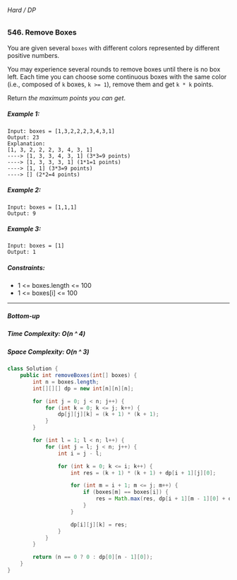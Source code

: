 ###### Hard / DP

### 546. Remove Boxes

You are given several `boxes` with different colors represented by different positive numbers.

You may experience several rounds to remove boxes until there is no box left. Each time you can choose some continuous boxes with the same color (i.e., composed of `k` boxes, `k >= 1`), remove them and get `k * k` points.

Return _the maximum points you can get_.

 

##### Example 1:
```
Input: boxes = [1,3,2,2,2,3,4,3,1]
Output: 23
Explanation:
[1, 3, 2, 2, 2, 3, 4, 3, 1] 
----> [1, 3, 3, 4, 3, 1] (3*3=9 points) 
----> [1, 3, 3, 3, 1] (1*1=1 points) 
----> [1, 1] (3*3=9 points) 
----> [] (2*2=4 points)
```
##### Example 2:
```
Input: boxes = [1,1,1]
Output: 9
```
##### Example 3:
```
Input: boxes = [1]
Output: 1
``` 

##### Constraints:

- 1 <= boxes.length <= 100
- 1 <= boxes[i] <= 100

***

##### Bottom-up

##### Time Complexity: O(n ^ 4)
##### Space Complexity: O(n ^ 3)

```java
class Solution {
    public int removeBoxes(int[] boxes) {
        int n = boxes.length;
        int[][][] dp = new int[n][n][n];

        for (int j = 0; j < n; j++) {
            for (int k = 0; k <= j; k++) {
                dp[j][j][k] = (k + 1) * (k + 1);
            }
        }

        for (int l = 1; l < n; l++) {
            for (int j = l; j < n; j++) {
                int i = j - l;

                for (int k = 0; k <= i; k++) {
                    int res = (k + 1) * (k + 1) + dp[i + 1][j][0];

                    for (int m = i + 1; m <= j; m++) {
                        if (boxes[m] == boxes[i]) {
                            res = Math.max(res, dp[i + 1][m - 1][0] + dp[m][j][k + 1]);
                        }
                    }

                    dp[i][j][k] = res;
                }
            }
        }

        return (n == 0 ? 0 : dp[0][n - 1][0]);
    }
}
```
